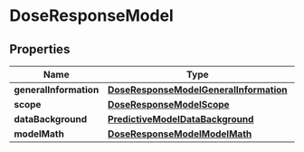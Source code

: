 # DoseResponseModel

## Properties
Name | Type | Description | Notes
------------ | ------------- | ------------- | -------------
**generalInformation** | [**DoseResponseModelGeneralInformation**](DoseResponseModelGeneralInformation.md) |  |  [optional]
**scope** | [**DoseResponseModelScope**](DoseResponseModelScope.md) |  |  [optional]
**dataBackground** | [**PredictiveModelDataBackground**](PredictiveModelDataBackground.md) |  |  [optional]
**modelMath** | [**DoseResponseModelModelMath**](DoseResponseModelModelMath.md) |  |  [optional]
